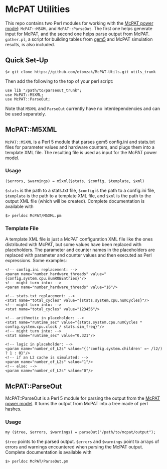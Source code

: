 # McPAT Utilities

This repo contains two Perl modules for working with the
[McPAT power model](https://code.google.com/archive/p/mcpat/): `McPAT::M5XML`
and `McPAT::ParseOut`. The first one helps generate input for McPAT, and the
second one helps parse output from McPAT. `gather.pl`, a script for building
tables from [gem5](http://gem5.org/) and McPAT simulation results, is also
included.

## Quick Set-Up

```
$> git clone https://github.com/etomzak/McPAT-Utils.git utils_trunk
```

Then add the following to the top of your perl script:
```
use lib "/path/to/parseout_trunk";
use McPAT::M5XML;
use McPAT::ParseOut;
```

Note that `M5XML` and `ParseOut` currently have no interdependencies and can
be used separately.

## McPAT::M5XML

`McPAT::M5XML` is a Perl 5 module that parses gem5 config.ini and stats.txt
files for parameter values and hardware counters, and plugs them into a
template XML file. The resulting file is used as input for the McPAT power
model. 

### Usage

```
($errors, $warnings) = m5xml($stats, $config, $template, $xml)
```

`$stats` is the path to a stats.txt file, `$config` is the path to a
config.ini file, `$template` is the path to a template XML file, and `$xml` is
the path to the output XML file (which will be created). Complete documentation
is available with
```
$> perldoc McPAT/M5XML.pm
```

### Template File

A template XML file is just a McPAT configuration XML file like the ones
distributed with McPAT, but some values have been replaced with placeholders.
The parameter and counter names in the placeholders are replaced with parameter
and counter values and then executed as Perl expressions. Some examples:

```
<!-- config.ini replacement: -->
<param name="number_hardware_threads" value="{config.system.cpu.numROBEntries}"/>
<!-- might turn into: -->
<param name="number_hardware_threads" value="16"/>

<!-- stats.txt replacement: -->
<stat name="total_cycles" value="{stats.system.cpu.numCycles}"/>
<!-- might turn into: -->
<stat name="total_cycles" value="123456"/>

<!-- arithmetic in placeholder: -->
<stat name="runtime_sec" value="{stats.system.cpu.numCycles * config.system.cpu.clock / stats.sim_freq}"/>
<!-- might turn into: -->
<stat name="runtime_sec" value="0.321"/>

<!-- logic in placeholder: -->
<param name="number_of_L2s" value="{('config.system.children' =~ /l2/) ? 1 : 0}"/>
<!-- if an L2 cache is simulated: -->
<param name="number_of_L2s" value="1"/>
<!-- else: -->
<param name="number_of_L2s" value="0"/>

```

## McPAT::ParseOut

McPAT::ParseOut is a Perl 5 module for parsing the output from the
[McPAT power model](https://code.google.com/archive/p/mcpat/). It turns the
output from McPAT into a tree made of perl hashes.

### Usage

```
my ($tree, $errors, $warnings) = parseOut("/path/to/mcpat/output");
```

`$tree` points to the parsed output. `$errors` and `$warnings` point to arrays
of errors and warnings encountered when parsing the McPAT output. Complete
documentation is available with
```
$> perldoc McPAT/ParseOut.pm
```



